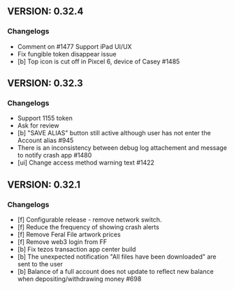 ## VERSION: 0.32.4

### Changelogs
- Comment on #1477 Support iPad UI/UX
- Fix fungible token disappear issue 
- [b] Top icon is cut off in Pixcel 6, device of Casey #1485


## VERSION: 0.32.3

### Changelogs
- Support 1155 token
- Ask for review
- [b] "SAVE ALIAS" button still active although user has not enter the Account alias #945
- There is an inconsistency between debug log attachement and message to notify crash app #1480
- [ui] Change access method warning text #1422

## VERSION: 0.32.1

### Changelogs
- [f] Configurable release - remove network switch.
- [f] Reduce the frequency of showing crash alerts
- [f] Remove Feral File artwork prices
- [f] Remove web3 login from FF
- [b] Fix tezos transaction app center build
- [b] The unexpected notification "All files have been  downloaded" are sent to the user
- [b] Balance of a full account does not update to reflect new balance when depositing/withdrawing money #698
